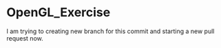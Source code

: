 # OpenGL_Exercise
I am trying to creating new branch for this commit and starting a new pull request now.
